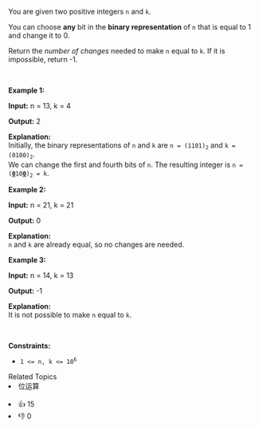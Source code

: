 <p>You are given two positive integers <code>n</code> and <code>k</code>.</p>

<p>You can choose <strong>any</strong> bit in the <strong>binary representation</strong> of <code>n</code> that is equal to 1 and change it to 0.</p>

<p>Return the <em>number of changes</em> needed to make <code>n</code> equal to <code>k</code>. If it is impossible, return -1.</p>

<p>&nbsp;</p> 
<p><strong class="example">Example 1:</strong></p>

<div class="example-block"> 
 <p><strong>Input:</strong> <span class="example-io">n = 13, k = 4</span></p> 
</div>

<p><strong>Output:</strong> <span class="example-io">2</span></p>

<p><strong>Explanation:</strong><br /> Initially, the binary representations of <code>n</code> and <code>k</code> are <code>n = (1101)<sub>2</sub></code> and <code>k = (0100)<sub>2</sub></code>.<br /> We can change the first and fourth bits of <code>n</code>. The resulting integer is <code>n = (<u><strong>0</strong></u>10<u><strong>0</strong></u>)<sub>2</sub> = k</code>.</p>

<p><strong class="example">Example 2:</strong></p>

<div class="example-block"> 
 <p><strong>Input:</strong> <span class="example-io">n = 21, k = 21</span></p> 
</div>

<p><strong>Output:</strong> <span class="example-io">0</span></p>

<p><strong>Explanation:</strong><br /> <code>n</code> and <code>k</code> are already equal, so no changes are needed.</p>

<p><strong class="example">Example 3:</strong></p>

<div class="example-block"> 
 <p><strong>Input:</strong> <span class="example-io">n = 14, k = 13</span></p> 
</div>

<p><strong>Output:</strong> <span class="example-io">-1</span></p>

<p><strong>Explanation:</strong><br /> It is not possible to make <code>n</code> equal to <code>k</code>.</p>

<p>&nbsp;</p> 
<p><strong>Constraints:</strong></p>

<ul> 
 <li><code>1 &lt;= n, k &lt;= 10<sup>6</sup></code></li> 
</ul>

<div><div>Related Topics</div><div><li>位运算</li></div></div><br><div><li>👍 15</li><li>👎 0</li></div>